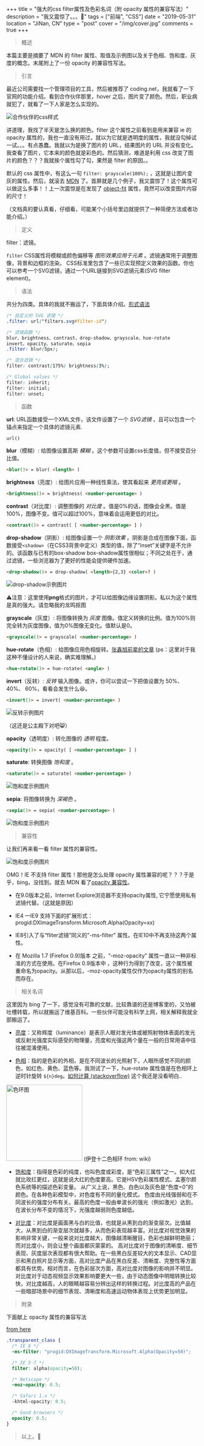 +++
title = "强大的css filter属性及色彩名词（附 opacity 属性的兼容写法）"
description = "我又震惊了。。。🤯"
tags = ["前端", "CSS"]
date = "2019-05-31"
location = "JiNan, CN"
type = "post"
cover = "/img/cover.jpg"
comments = true
+++

> 概述

本篇主要是摘要了 MDN 的 filter 属性、取值及示例图以及关于色相、饱和度、灰度的概念。末尾附上了一份 opacity 的兼容性写法。

> 引言

最近公司需要找一个管理项目的工具，然后被推荐了 coding.net，我就看了一下官网的功能介绍。看到合作伙伴那里，hover 之后，图片变了颜色。然后，职业病就犯了，就看了一下人家是怎么实现的。

![合作伙伴的css样式](/img/0531-cf-hezuohuoban.jpg)

讲道理，我找了半天是怎么换的颜色。filter 这个属性之前看到是用来兼容 ie 的 opacity 属性的，我也一直没有用过，就以为它就是透明度的属性，我就没勾掉试一试。。。有点愚蠢。我就以为是换了图片的 URL，结果图片的 URL 并没有变化。我查看了图片，它本来的颜色就是彩色的。然后猜测，难道是利用 css 改变了图片的颜色？？？我就挨个属性勾了勾，果然是 filter 的原因。。

默认的 css 属性中，有这么一句 `filter: grayscale(100%);` ，这就是让图片变灰的属性。然后，就滚去 [MDN](https://developer.mozilla.org/zh-CN/docs/Web/CSS/filter) 了。首屏就是几个例子，我又震惊了！这个属性可以做这么多事！！上一次震惊是在发现了 [object-fit](https://developer.mozilla.org/zh-CN/docs/Web/CSS/object-fit) 属性，竟然可以改变图片内容的尺寸！

（文档真的要认真看，仔细看，可能某个小括号里边就提供了一种简便方法或者功能介绍。）

> 定义

filter：滤镜。

`filter` CSS属性将模糊或颜色偏移等 _图形效果应用于元素_ 。滤镜通常用于调整图像，背景和边框的渲染。
CSS标准里包含了一些已实现预定义效果的函数。你也可以参考一个SVG滤镜，通过一个URL链接到SVG滤镜元素(SVG filter element)。

> 语法

共分为四类。具体的我就不搬运了，下面具体介绍。[形式语法](https://developer.mozilla.org/zh-CN/docs/Web/CSS/filter#%E5%BD%A2%E5%BC%8F%E8%AF%AD%E6%B3%95)

```css
/* 自定义的 SVG 滤镜 */
.filter: url("filters.svg#filter-id")

/* 滤镜函数 */
blur、brightness、contrast、drop-shadow、grayscale、hue-rotate
invert、opacity、saturate、sepia
.filter: blur(5px);

/* 混合滤镜 */
filter: contrast(175%) brightness(3%);

/* Global values */
filter: inherit;
filter: initial;
filter: unset;
```

> 函数

**url**: URL函数接受一个XML文件，该文件设置了一个 _SVG滤镜_ ，且可以包含一个锚点来指定一个具体的滤镜元素.
```html
url()
```

**blur**（模糊）: 给图像设置高斯 _模糊_ 。这个参数可设置css长度值，但不接受百分比值。
```html
<blur()> = blur( <length> )
```

**brightness**（亮度）: 给图片应用一种线性乘法，使其看起来 _更亮或更暗_ 。
```html
<brightness()> = brightness( <number-percentage> )
```

**contrast**（对比度）: 调整图像的 _对比度_ 。值是0%的话，图像会全黑。值是100%，图像不变。值可以超过100%，意味着会运用更低的对比。
```html
<contrast()> = contrast( [ <number-percentage> ] )
```

**drop-shadow**（阴影）: 给图像设置一个 _阴影效果_ 。阴影是合成在图像下面，函数接受`<shadow>`（在CSS3背景中定义）类型的值，除了“inset”关键字是不允许的。该函数与已有的box-shadow box-shadow属性很相似；不同之处在于，通过滤镜，一些浏览器为了更好的性能会提供硬件加速。
```html
<drop-shadow()> = drop-shadow( <length>{2,3} <color>? )
```

![drop-shadow示例图片](/img/0531-eg-ds.jpg)

⚠️注意：这里使用**png**格式的图片，才可以给图像边缘设置阴影。私以为这个属性是真的强大。请忽略我的龙鸣抠图

**grayscale**（灰度）: 将图像转换为 _灰度_ 图像。值定义转换的比例。值为100%则完全转为灰度图像，值为0%图像无变化。值默认是0。
```html
<grayscale()> = grayscale( <number-percentage> )
```

**hue-rotate**（色相）: 给图像应用色相旋转。[张鑫旭前辈的文章](https://www.zhangxinxu.com/wordpress/2018/11/css-filter-hue-rotate-button/) (ps：这里对于我这种不懂设计的人来说，确实难理解。)
```html
<hue-rotate()> = hue-rotate( <angle> )
```

**invert**（反转）: _反转_ 输入图像。或许，你可以尝试一下把值设置为 50%、 40%、 60%，看看会发生什么😆。
```html
<invert()> = invert( <number-percentage> )
```

![反转示例图片](/img/0531-eg-iv.jpg)

（这还是公主殿下对吧😸）

**opacity**（透明度）: 转化图像的 _透明_ 程度。 
```html
<opacity()> = opacity( [ <number-percentage> ] )
```

**saturate**: 转换图像 _饱和度_ 。
```html
<saturate()> = saturate( <number-percentage> )
```
![饱和度示例图片](/img/0531-eg-sa.jpg)

**sepia**: 将图像转换为 _深褐色_ 。
```html
<sepia()> = sepia( <number-percentage> )
```
![饱和度示例图片](/img/0531-eg-se.jpg)

> 兼容性

让我们再来看一看 filter 属性的兼容性。

![饱和度示例图片](/img/0531-jianrongxing.jpg)

OMG！IE 不支持 filter 属性！那他是怎么处理 opacity 属性兼容的呢？？？于是乎，bing，没找到。就去 MDN 看了[opacity 兼容性](https://developer.mozilla.org/zh-CN/docs/Web/CSS/opacity#Browser_compatibility)。

* 在9.0版本之前，Internet Explore浏览器不支持opacity属性, 它宁愿使用私有滤镜代替。（这就是原因）

* IE4 —IE9 支持下面的扩展形式： progid:DXImageTransform.Microsoft.Alpha(Opacity=xx)

* IE8引入了与“fliter滤镜”同义的"-ms-filter" 属性。在IE10中不再支持这两个属性。

* 在 Mozilla 1.7 (Firefox 0.9)版本 之前，“-moz-opacity” 属性一直以一种非标准的方式在使用。在Firefox 0.9版本中 ，这种行为得到了改变，这个属性被重命名为opacity。从那以后，-moz-opacity属性仅作为opacity属性的别名而存在。

> 相关名词

这里因为 bing 了一下，感觉没有可靠的文献，比较靠谱的还是博客里的，又怕被吐槽转载，所以就搬运了维基百科。一些伙伴可能没有科学上网，相关解释我就全部搬运了。

* [亮度](https://zh.wikipedia.org/wiki/%E4%BA%AE%E5%BA%A6)：又称辉度（luminance）是表示人眼对发光体或被照射物体表面的发光或反射光强度实际感受的物理量，亮度和光强这两个量在一般的日常用语中往往被混淆使用。

* [色相](https://zh.wikipedia.org/wiki/%E8%89%B2%E7%9B%B8)：指的是色彩的外相，是在不同波长的光照射下，人眼所感觉不同的颜色，如红色、黄色、蓝色等。我测试了一下，hue-rotate 属性值是在色相环上逆时针旋转 `${n}deg`。[如何计算 (stackoverflow)](https://stackoverflow.com/questions/29037023/how-to-calculate-required-hue-rotate-to-generate-specific-colour) 这个我还是没看明白..

<img src="/img/0531-eg-hu.svg" alt="色环图" style="height: 200px; width: 200px" />
(伊登十二色相环 from: wiki)

* <a href="https://zh.wikipedia.org/wiki/%E8%89%B2%E5%BA%A6_(%E8%89%B2%E5%BD%A9%E5%AD%A6)">饱和度</a>：指得是色彩的纯度，也叫色度或彩度，是“色彩三属性”之一。如大红就比玫红更红，这就是说大红的色度要高。它是HSV色彩属性模式、孟塞尔颜色系统等的描述色彩变量。
从广义上说，黑色、白色以及灰色是“色度=0”的颜色。在各种色彩模型中，对色度有不同的量化模式。
色度由光线强弱和在不同波长的强度分布有关。最高的色度一般由单波长的强光（例如激光）达到，在波长分布不变的情况下，光强度越弱则色度越低。

* [对比度](https://zh.wikipedia.org/wiki/%E5%B0%8D%E6%AF%94%E5%BA%A6)：对比度是画面黑与白的比值，也就是从黑到白的渐变层次。比值越大，从黑到白的渐变层次就越多，从而色彩表现越丰富。对比度对视觉效果的影响非常关键，一般来说对比度越大，图像越清晰醒目，色彩也越鲜明艳丽；而对比度小，则会让整个画面都灰蒙蒙的。
高对比度对于图像的清晰度、细节表现、灰度层次表现都有很大帮助。在一些黑白反差较大的文本显示、CAD显示和黑白照片显示等方面，高对比度产品在黑白反差、清晰度、完整性等方面都具有优势。相对而言，在色彩层次方面，高对比度对图像的影响并不明显。
对比度对于动态视频显示效果影响要更大一些，由于动态图像中明暗转换比较快，对比度越高，人的眼睛越容易分辨出这样的转换过程。对比度高的产品在一些暗部场景中的细节表现、清晰度和高速运动物体表现上优势更加明显。

> 附录

下面献上 opacity 属性的兼容写法

[from here](https://css-tricks.com/snippets/css/cross-browser-opacity/)

```css
.transparent_class {
  /* IE 8 */
  -ms-filter: "progid:DXImageTransform.Microsoft.Alpha(Opacity=50)";

  /* IE 5-7 */
  filter: alpha(opacity=50);

  /* Netscape */
  -moz-opacity: 0.5;

  /* Safari 1.x */
  -khtml-opacity: 0.5;

  /* Good browsers */
  opacity: 0.5;
}
```

> 以上。🧐
